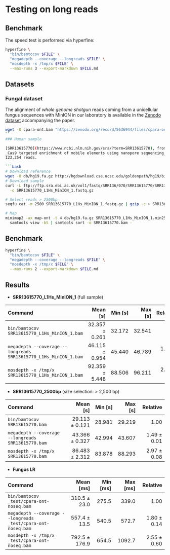# Testing on long reads


## Benchmark

The speed test is performed via hyperfine: 

```bash
hyperfine \
  "bin/bamtocov $FILE" \
  "megadepth --coverage --longreads $FILE" \
  "mosdepth -x /tmp/x $FILE" \
  --max-runs 3 --export-markdown $FILE.md
```

## Datasets 

### Fungal dataset

The alignment of _whole genome shotgun_ reads coming from a unicellular fungus sequences with MinION
in our laboratory is available in the [Zenodo dataset](https://zenodo.org/record/5636944#.Yf1AQPXP36M)
accompanying the paper.

```bash
wget -O cpara-ont.bam "https://zenodo.org/record/5636944/files/cpara-ont-noseq.bam?download=1"
``
### Human sample

[SRR13615770](https://www.ncbi.nlm.nih.gov/sra/?term=SRR13615770), from the study
_Cas9 targeted enrichment of mobile elements using nanopore sequencing_ is composed by
123,254 reads.

```bash
# Download reference
wget -O db/hg19.fa.gz http://hgdownload.cse.ucsc.edu/goldenpath/hg19/bigZips/hg19.fa.masked.gz
# Download sample
curl -L ftp://ftp.sra.ebi.ac.uk/vol1/fastq/SRR136/070/SRR13615770/SRR13615770_1.fastq.gz \
  -o SRR13615770_L1Hs_MinION_1.fastq.gz

# Select reads > 2500bp
seqfu cat -m 2500 SRR13615770_L1Hs_MinION_1.fastq.gz | gzip -c > SRR13615770_L1Hs_MinION_1.min2500.fastq.gz

# Map 
minimap2 -ax map-ont -t 4 db/hg19.fa.gz SRR13615770_L1Hs_MinION_1.min2500.fastq.gz | \
  samtools view -bS | samtools sort -o SRR13615770.bam -
```


## Benchmark

```bash
hyperfine \
  "bin/bamtocov $FILE" \
  "megadepth --coverage --longreads $FILE" \
  "mosdepth -x /tmp/x $FILE" \
  --max-runs 2 --export-markdown $FILE.md
```

## Results

* **SRR13615770_L1Hs_MinION_1** (full sample)

| Command | Mean [s] | Min [s] | Max [s] | Relative |
|:---|---:|---:|---:|---:|
| `bin/bamtocov SRR13615770_L1Hs_MinION_1.bam` | 32.357 ± 0.261 | 32.172 | 32.541 | 1.00 |
| `megadepth --coverage --longreads SRR13615770_L1Hs_MinION_1.bam` | 46.115 ± 0.954 | 45.440 | 46.789 | 1.43 ± 0.03 |
| `mosdepth -x /tmp/x SRR13615770_L1Hs_MinION_1.bam` | 92.359 ± 5.448 | 88.506 | 96.211 | 2.85 ± 0.17 |

* **SRR13615770_2500bp** (size selection: > 2,500 bp)

| Command | Mean [s] | Min [s] | Max [s] | Relative |
|:---|---:|---:|---:|---:|
| `bin/bamtocov SRR13615770.bam` | 29.113 ± 0.121 | 28.981 | 29.219 | 1.00 |
| `megadepth --coverage --longreads SRR13615770.bam` | 43.366 ± 0.327 | 42.994 | 43.607 | 1.49 ± 0.01 |
| `mosdepth -x /tmp/x SRR13615770.bam` | 86.483 ± 2.312 | 83.878 | 88.293 | 2.97 ± 0.08 |

* **Fungus LR**

| Command | Mean [ms] | Min [ms] | Max [ms] | Relative |
|:---|---:|---:|---:|---:|
| `bin/bamtocov _test/cpara-ont-noseq.bam` | 310.5 ± 23.0 | 275.5 | 339.0 | 1.00 |
| `megadepth --coverage --longreads _test/cpara-ont-noseq.bam` | 557.4 ± 13.5 | 540.5 | 572.7 | 1.80 ± 0.14 |
| `mosdepth -x /tmp/x _test/cpara-ont-noseq.bam` | 792.5 ± 176.9 | 654.5 | 1092.7 | 2.55 ± 0.60 |
